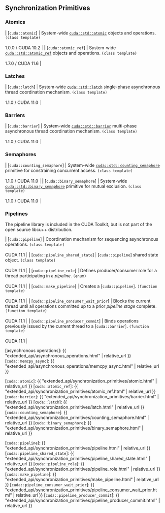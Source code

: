 ## Synchronization Primitives

### Atomics

| [`cuda::atomic`]             | System-wide [`cuda::std::atomic`] objects and operations. `(class template)`                                   <br/><br/> 1.0.0 / CUDA 10.2 |
| [`cuda::atomic_ref`]         | System-wide [`cuda::std::atomic_ref`] objects and operations. `(class template)`                               <br/><br/> 1.7.0 / CUDA 11.6 |

### Latches

| [`cuda::latch`]              | System-wide [`cuda::std::latch`] single-phase asynchronous thread coordination mechanism. `(class template)`   <br/><br/> 1.1.0 / CUDA 11.0 |

### Barriers

| [`cuda::barrier`]            | System-wide [`cuda::std::barrier`] multi-phase asynchronous thread coordination mechanism. `(class template)`  <br/><br/> 1.1.0 / CUDA 11.0 |

### Semaphores

| [`cuda::counting_semaphore`] | System-wide [`cuda::std::counting_semaphore`] primitive for constraining concurrent access. `(class template)` <br/><br/> 1.1.0 / CUDA 11.0 |
| [`cuda::binary_semaphore`]   | System-wide [`cuda::std::binary_semaphore`] primitive for mutual exclusion. `(class template)`                 <br/><br/> 1.1.0 / CUDA 11.0 |

### Pipelines

The pipeline library is included in the CUDA Toolkit, but is not part of the
  open source libcu++ distribution.

| [`cuda::pipeline`]                     | Coordination mechanism for sequencing asynchronous operations. `(class template)`                                       <br/><br/> CUDA 11.1 |
| [`cuda::pipeline_shared_state`]        | [`cuda::pipeline`] shared state object. `(class template)`                                                              <br/><br/> CUDA 11.1 |
| [`cuda::pipeline_role`]                | Defines producer/consumer role for a thread participating in a _pipeline_. `(enum)`                                     <br/><br/> CUDA 11.1 |
| [`cuda::make_pipeline`]                | Creates a [`cuda::pipeline`]. `(function template)`                                                                     <br/><br/> CUDA 11.1 |
| [`cuda::pipeline_consumer_wait_prior`] | Blocks the current thread until all operations committed up to a prior _pipeline stage_ complete. `(function template)` <br/><br/> CUDA 11.1 |
| [`cuda::pipeline_producer_commit`]     | Binds operations previously issued by the current thread to a [`cuda::barrier`]. `(function template)`                  <br/><br/> CUDA 11.1 |


[`cuda::std::atomic`]: https://en.cppreference.com/w/cpp/atomic/atomic
[`cuda::std::atomic_ref`]: https://en.cppreference.com/w/cpp/atomic/atomic_ref
[`cuda::std::barrier`]: https://en.cppreference.com/w/cpp/thread/barrier
[`cuda::std::latch`]: https://en.cppreference.com/w/cpp/thread/latch
[`cuda::std::counting_semaphore`]: https://en.cppreference.com/w/cpp/thread/counting_semaphore
[`cuda::std::binary_semaphore`]: https://en.cppreference.com/w/cpp/thread/binary_semaphore

[asynchronous operations]: {{ "extended_api/asynchronous_operations.html" | relative_url }}
[`cuda::memcpy_async`]: {{ "extended_api/asynchronous_operations/memcpy_async.html" | relative_url }}

[`cuda::atomic`]: {{ "extended_api/synchronization_primitives/atomic.html" | relative_url }}
[`cuda::atomic_ref`]: {{ "extended_api/synchronization_primitives/atomic_ref.html" | relative_url }}
[`cuda::barrier`]: {{ "extended_api/synchronization_primitives/barrier.html" | relative_url }}
[`cuda::latch`]: {{ "extended_api/synchronization_primitives/latch.html" | relative_url }}
[`cuda::counting_semaphore`]: {{ "extended_api/synchronization_primitives/counting_semaphore.html" | relative_url }}
[`cuda::binary_semaphore`]: {{ "extended_api/synchronization_primitives/binary_semaphore.html" | relative_url }}

[`cuda::pipeline`]: {{ "extended_api/synchronization_primitives/pipeline.html" | relative_url }}
[`cuda::pipeline_shared_state`]: {{ "extended_api/synchronization_primitives/pipeline_shared_state.html" | relative_url }}
[`cuda::pipeline_role`]: {{ "extended_api/synchronization_primitives/pipeline_role.html" | relative_url }}
[`cuda::make_pipeline`]: {{ "extended_api/synchronization_primitives/make_pipeline.html" | relative_url }}
[`cuda::pipeline_consumer_wait_prior`]: {{ "extended_api/synchronization_primitives/pipeline_consumer_wait_prior.html" | relative_url }}
[`cuda::pipeline_producer_commit`]: {{ "extended_api/synchronization_primitives/pipeline_producer_commit.html" | relative_url }}

